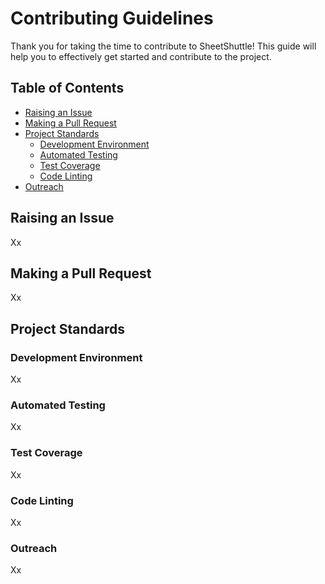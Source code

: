 # Contributing Guidelines

Thank you for taking the time to contribute to SheetShuttle! This guide will help you to effectively get started and contribute to the project.

## Table of Contents

* [Raising an Issue](#raising-an-issue)
* [Making a Pull Request](#making-a-pull-request)
* [Project Standards](#project-standards)
  + [Development Environment](#development-environment)
  + [Automated Testing](#automated-testing)
  + [Test Coverage](#test-coverage)
  + [Code Linting](#code-linting)
* [Outreach](#outreach)

## Raising an Issue

Xx

## Making a Pull Request

Xx

## Project Standards

### Development Environment

Xx

### Automated Testing

Xx

### Test Coverage

Xx

### Code Linting

Xx

### Outreach

Xx

